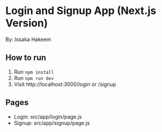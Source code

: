 # Login and Signup App (Next.js Version)
By: Issaka Hakeem

## How to run
1. Run `npm install`
2. Run `npm run dev`
3. Visit http://localhost:3000/login or /signup

## Pages
- Login: src/app/login/page.js
- Signup: src/app/signup/page.js
